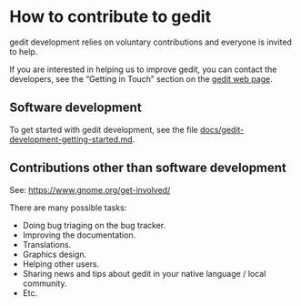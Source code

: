 How to contribute to gedit
==========================

gedit development relies on voluntary contributions and everyone is invited to
help.

If you are interested in helping us to improve gedit, you can contact the
developers, see the “Getting in Touch” section on the
[gedit web page](https://gedit-technology.github.io/apps/gedit/).

Software development
--------------------

To get started with gedit development, see the file
[docs/gedit-development-getting-started.md](docs/gedit-development-getting-started.md).

Contributions other than software development
---------------------------------------------

See: https://www.gnome.org/get-involved/

There are many possible tasks:
- Doing bug triaging on the bug tracker.
- Improving the documentation.
- Translations.
- Graphics design.
- Helping other users.
- Sharing news and tips about gedit in your native language / local community.
- Etc.
